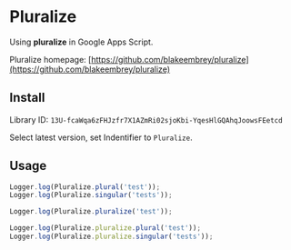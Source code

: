 # Pluralize

Using **pluralize** in Google Apps Script.

Pluralize homepage: [https://github.com/blakeembrey/pluralize](https://github.com/blakeembrey/pluralize)

## Install

Library ID: ``13U-fcaWqa6zFHJzfr7X1AZmRi02sjoKbi-YqesHlGQAhqJoowsFEetcd``

Select latest version, set Indentifier to ``Pluralize``.

## Usage

```js
Logger.log(Pluralize.plural('test'));
Logger.log(Pluralize.singular('tests'));

Logger.log(Pluralize.pluralize('test'));

Logger.log(Pluralize.pluralize.plural('test'));
Logger.log(Pluralize.pluralize.singular('tests'));
```
